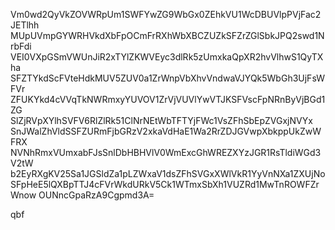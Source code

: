 Vm0wd2QyVkZOVWRpUm1SWFYwZG9WbGx0ZEhkVU1WcDBUVlpPVjFac2JETlhh
MUpUVmpGYWRHVkdXbFpOCmFrRXhWbXBCZUZkSFZrZGlSbkJPQ2swd1NrbFdi
VEI0VXpGSmVWUnJiR2xTYlZKWVEyc3dlRk5zUmxkaQpXR2hvVlhwS1QyTXha
SFZTYkdScFVteHdkMUV5ZUV0a1ZrWnpVbXhvVndwaVJYQk5WbGh3UjFsWFVr
ZFUKYkd4cVVqTkNWRmxyYUVOV1ZrVjVUVlYwVTJKSFVscFpNRnByVjBGd1ZG
SlZjRVpXYlhSVFV6RlZlRk51ClNrNEtWbTFTYjFWc1VsZFhSbEpZVGxjNVYx
SnJWalZhVldSSFZURmFjbGRzV2xkaVdHaE1Wa2RrZDJGVwpXbkppUkZwWFRX
NVNhRmxVUmxabFJsSnlDbHBHVlV0WmExcGhWREZXYzJGR1RsTldiWGd3V2tW
b2EyRXgKV25Sa1JGSldZa1pLZWxaV1dsZFhSVGxXWlVkR1YyVnNXa1ZXUjNo
SFpHeE5lQXBpTTJ4cFVrWkdURkV5Ck1WTmxSbXh1VUZRd1MwTnROWFZrWnow
OUNncGpaRzA9Cgpmd3A=

qbf